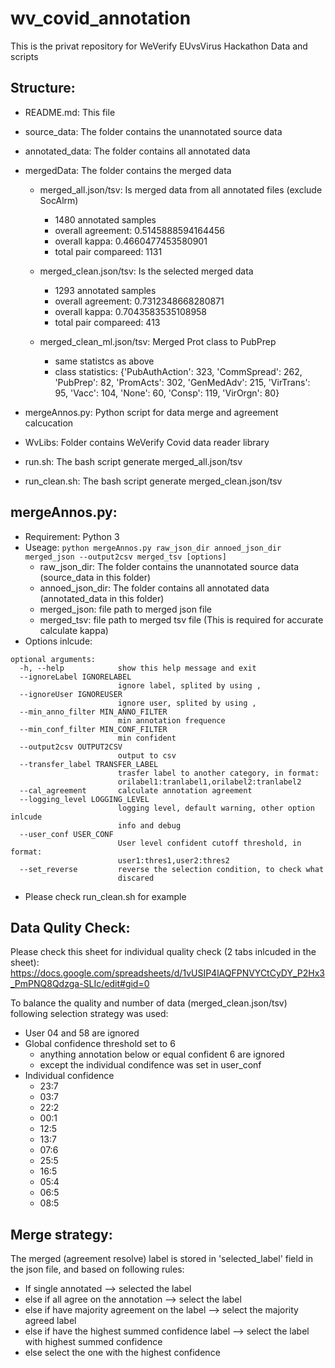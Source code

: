 # wv_covid_annotation

This is the privat repository for WeVerify EUvsVirus Hackathon Data and scripts

## Structure:

* README.md: This file
* source_data: The folder contains the unannotated source data
* annotated_data: The folder contains all annotated data
* mergedData: The folder contains the merged data
  * merged_all.json/tsv: Is merged data from all annotated files (exclude SocAlrm)
    * 1480 annotated samples
    * overall agreement:  0.5145888594164456
    * overall kappa:  0.4660477453580901
    * total pair compareed:  1131

  * merged_clean.json/tsv: Is the selected merged data
    * 1293 annotated samples
    * overall agreement:  0.7312348668280871
    * overall kappa:  0.7043583535108958
    * total pair compareed:  413

  * merged_clean_ml.json/tsv: Merged Prot class to PubPrep
    * same statistcs as above
    * class statistics: {'PubAuthAction': 323, 'CommSpread': 262, 'PubPrep': 82, 'PromActs': 302, 'GenMedAdv': 215, 'VirTrans': 95, 'Vacc': 104, 'None': 60, 'Consp': 119, 'VirOrgn': 80} 

* mergeAnnos.py: Python script for data merge and agreement calcucation
* WvLibs: Folder contains WeVerify Covid data reader library
* run.sh: The bash script generate merged_all.json/tsv
* run_clean.sh: The bash script generate merged_clean.json/tsv


## mergeAnnos.py:
* Requirement: Python 3
* Useage: `python mergeAnnos.py raw_json_dir annoed_json_dir merged_json --output2csv merged_tsv [options]`
  * raw_json_dir: The folder contains the unannotated source data (source_data in this folder)
  * annoed_json_dir: The folder contains all annotated data (annotated_data in this folder)
  * merged_json: file path to merged json file
  * merged_tsv: file path to merged tsv file (This is required for accurate calculate kappa)
* Options inlcude:
```
optional arguments:
  -h, --help            show this help message and exit
  --ignoreLabel IGNORELABEL
                        ignore label, splited by using ,
  --ignoreUser IGNOREUSER
                        ignore user, splited by using ,
  --min_anno_filter MIN_ANNO_FILTER
                        min annotation frequence
  --min_conf_filter MIN_CONF_FILTER
                        min confident
  --output2csv OUTPUT2CSV
                        output to csv
  --transfer_label TRANSFER_LABEL
                        trasfer label to another category, in format:
                        orilabel1:tranlabel1,orilabel2:tranlabel2
  --cal_agreement       calculate annotation agreement
  --logging_level LOGGING_LEVEL
                        logging level, default warning, other option inlcude
                        info and debug
  --user_conf USER_CONF
                        User level confident cutoff threshold, in format:
                        user1:thres1,user2:thres2
  --set_reverse         reverse the selection condition, to check what
                        discared
```
  * Please check run_clean.sh for example

## Data Qulity Check:
Please check this sheet for individual quality check (2 tabs inlcuded in the sheet):
https://docs.google.com/spreadsheets/d/1vUSIP4lAQFPNVYCtCyDY_P2Hx3_PmPNQ8Qdzga-SLIc/edit#gid=0

To balance the quality and number of data (merged_clean.json/tsv) following selection strategy was used:
* User 04 and 58 are ignored
* Global confidence threshold set to 6 
  * anything annotation below or equal confident 6 are ignored
  * except the individual condifence was set in user_conf
* Individual confidence
  * 23:7
  * 03:7
  * 22:2
  * 00:1 
  * 12:5
  * 13:7
  * 07:6
  * 25:5
  * 16:5
  * 05:4
  * 06:5
  * 08:5

## Merge strategy:
  The merged (agreement resolve) label is stored in 'selected_label' field in the json file, and based on following rules:
  * If single annotated --> selected the label
  * else if all agree on the annotation --> select the label
  * else if have majority agreement on the label --> select the majority agreed label
  * else if have the highest summed confidence label --> select the label with highest summed confidence
  * else select the one with the highest confidence



